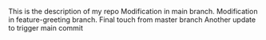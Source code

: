 This is the description of my repo
Modification in main branch.
Modification in feature-greeting branch.
Final touch from master branch
Another update to trigger main commit
